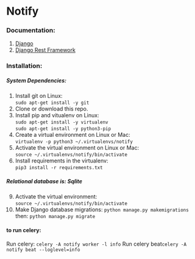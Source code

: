 # Notify
### Documentation:

1. [Django](https://docs.djangoproject.com/en/2.0/releases/2.0/)
2. [Django Rest Framework](https://www.django-rest-framework.org/)


### Installation:

##### System Dependencies:
1. Install git on Linux:  
`sudo apt-get install -y git`
2. Clone or download this repo.
3. Install pip and vitualenv on Linux:  
`sudo apt-get install -y virtualenv`  
`sudo apt-get install -y python3-pip`
4. Create a virtual environment on Linux or Mac:  
`virtualenv -p python3 ~/.virtualenvs/notify`
5. Activate the virtual environment on Linux or Mac:  
`source ~/.virtualenvs/notify/bin/activate`
6. Install requirements in the virtualenv:  
`pip3 install -r requirements.txt`

##### Relational database is: Sqlite

9. Activate the virtual environment:  
`source ~/.virtualenvs/notify/bin/activate`
10. Make Django database migrations:
`python manage.py makemigrations`  
then: `python manage.py migrate`


#### to run celery:
Run celery: `celery -A notify worker -l info`
Run celery beat`celery -A notify beat --loglevel=info`
